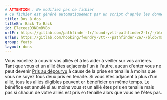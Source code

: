 ```yaml
---
# ATTENTION : Ne modifiez pas ce fichier
# Ce fichier est généré automatiquement par un script d'après les données du module Foundry VTT officiel et de sa traduction
title: Dos à dos
titleEn: Back To Back
id: E7eceezD3NDmBVBb
urlFr: https://gitlab.com/pathfinder-fr/foundryvtt-pathfinder2-fr/-/blob/master/data/feats/E7eceezD3NDmBVBb.htm
urlEn: https://gitlab.com/hooking/foundry-vtt---pathfinder-2e/-/blob/master/packs/data/feats.db/back-to-back.json
group: feats
layout: dons
---
```

Vous excellez à couvrir vos alliés et à les aider à veiller sur vos arrières. Tant que vous et un allié êtes adjacents l'un à l'autre, aucun d'enter vous ne peut devenir [Pris au dépourvu](../etats/pris-au-dépourvu.md) à cause de la prise en tenaille à moins que vous ne soyez tous deux pris en tenaille. Si vous êtes adjacent à plus d'un allié, tous les alliés éligibles peuvent en bénéficier en même temps. Le bénéfice est annulé si au moins vous et un allié êtes pris en tenaille mais pas si chacun de votre alliés est pris en tenaille alors que vous ne l'êtes pas.



